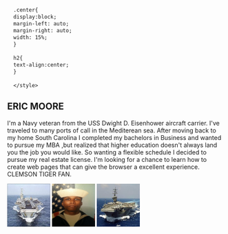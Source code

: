 <!DOCTYPE html>
<html lang="en-US">
  <head>
    <link rel="stylesheet" type="text/css" href="stylesheet.css">
    
      .center{
      display:block;
      margin-left: auto;
      margin-right: auto;
      width: 15%;
      }
      
      h2{
      text-align:center;
      }
      
      </style>
    
<h2> ERIC MOORE </h2>

  <p>I'm a Navy veteran from the USS Dwight D. Eisenhower aircraft carrier. I've traveled to many ports of call in the Mediterean sea. After moving back to my home South Carolina I completed my bachelors in Business and wanted to pursue my MBA ,but realized that higher education doesn't always land you the job you would like. So wanting a flexible schedule I decided to pursue my real estate license. I'm looking for a chance to learn how to create web pages that can give the browser a excellent experience. CLEMSON TIGER FAN. </p>


 <img src="CVN69.jpg" alt="CVN69" height="100" width="100">
 <img src="IMG-0495.JPG" alt="IMF-0495" height="100" width="100">
 <img src="images.jpg" alt="images" height="100" width="100">
 
 

                                                                










































                                                                           






